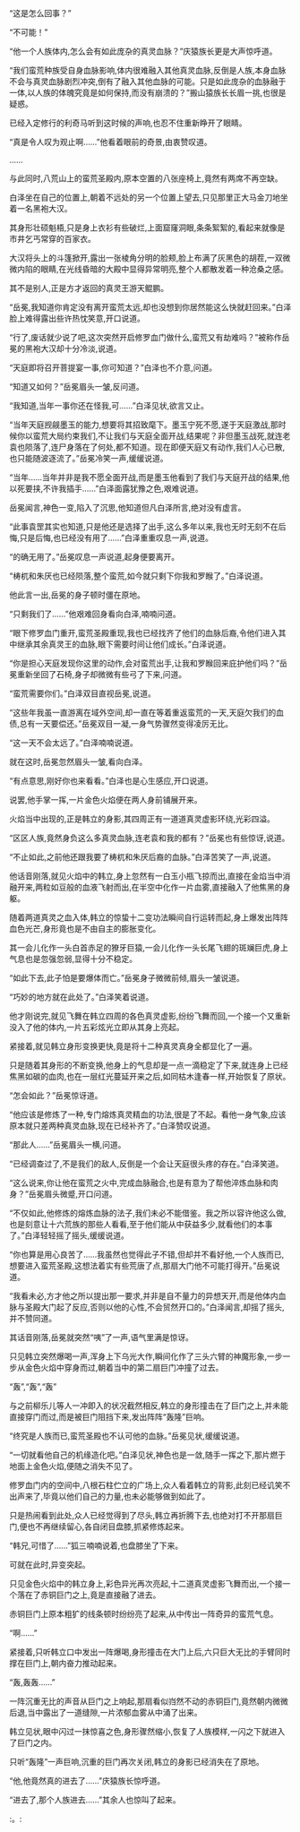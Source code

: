 
“这是怎么回事？”

“不可能！”

“他一个人族体内,怎么会有如此庞杂的真灵血脉？”庆猿族长更是大声惊呼道。

“我们蛮荒种族受自身血脉影响,体内很难融入其他真灵血脉,反倒是人族,本身血脉不会与真灵血脉剧烈冲突,倒有了融入其他血脉的可能。只是如此庞杂的血脉融于一体,以人族的体魄究竟是如何保持,而没有崩溃的？”搬山猿族长长眉一挑,也很是疑惑。

已经入定修行的利奇马听到这时候的声响,也忍不住重新睁开了眼睛。

“真是令人叹为观止啊……”他看着眼前的奇景,由衷赞叹道。

……

与此同时,八荒山上的蛮荒圣殿内,原本空置的八张座椅上,竟然有两席不再空缺。

白泽坐在自己的位置上,朝着不远处的另一个位置上望去,只见那里正大马金刀地坐着一名黑袍大汉。

其身形壮硕魁梧,只是身上衣衫有些破烂,上面窟窿洞眼,条条絮絮的,看起来就像是市井乞丐常穿的百家衣。

大汉将头上的斗篷掀开,露出一张棱角分明的脸颊,脸上布满了灰黑色的胡茬,一双微微内陷的眼睛,在光线昏暗的大殿中显得异常明亮,整个人都散发着一种沧桑之感。

其不是别人,正是方才返回的真灵王游天鲲鹏。

“岳冕,我知道你肯定没有离开蛮荒太远,却也没想到你居然能这么快就赶回来。”白泽脸上难得露出些许热忱笑意,开口说道。

“行了,废话就少说了吧,这次突然开启修罗血门做什么,蛮荒又有劫难吗？”被称作岳冕的黑袍大汉却十分冷淡,说道。

“天庭即将召开菩提宴一事,你可知道？”白泽也不介意,问道。

“知道又如何？”岳冕眉头一皱,反问道。

“我知道,当年一事你还在怪我,可……”白泽见状,欲言又止。

“当年天庭觊觎墨玉的能力,想要将其招致麾下。墨玉宁死不愿,遂于天庭激战,那时候你以蛮荒大局约束我们,不让我们与天庭全面开战,结果呢？非但墨玉战死,就连老袁也陨落了,连尸身落在了何处,都不知道。现在即便天庭又有动作,我们人心已散,也只能随波逐流了。”岳冕冷笑一声,缓缓说道。

“当年……当年并非是我不愿全面开战,而是墨玉他看到了我们与天庭开战的结果,他以死要挟,不许我插手……”白泽面露犹豫之色,艰难说道。

岳冕闻言,神色一变,陷入了沉思,他知道但凡白泽所言,绝对没有虚言。

“此事袁罡其实也知道,只是他还是选择了出手,这么多年以来,我也无时无刻不在后悔,只是后悔,也已经没有用了……”白泽重重叹息一声,说道。

“的确无用了。”岳冕叹息一声说道,起身便要离开。

“梼杌和朱厌也已经陨落,整个蛮荒,如今就只剩下你我和罗睺了。”白泽说道。

他此言一出,岳冕的身子顿时僵在原地。

“只剩我们了……”他艰难回身看向白泽,喃喃问道。

“眼下修罗血门重开,蛮荒圣殿重现,我也已经找齐了他们的血脉后裔,令他们进入其中继承其余真灵王的血脉,眼下需要时间让他们成长。”白泽说道。

“你是担心天庭发现你这里的动作,会对蛮荒出手,让我和罗睺回来庇护他们吗？”岳冕重新坐回了石椅,身子却微微有些弓了下来,问道。

“蛮荒需要你们。”白泽双目直视岳冕,说道。

“这些年我虽一直游离在域外空间,却一直在等着重返蛮荒的一天,天庭欠我们的血债,总有一天要偿还。”岳冕双目一凝,一身气势骤然变得凌厉无比。

“这一天不会太远了。”白泽喃喃说道。

就在这时,岳冕忽然眉头一皱,看向白泽。

“有点意思,刚好你也来看看。”白泽也是心生感应,开口说道。

说罢,他手掌一挥,一片金色火焰便在两人身前铺展开来。

火焰当中出现的,正是韩立的身影,其四周正有一道道真灵虚影环绕,光彩四溢。

“区区人族,竟然身负这么多真灵血脉,连老袁和我的都有？”岳冕也有些惊讶,说道。

“不止如此,之前他还跟我要了梼杌和朱厌后裔的血脉。”白泽苦笑了一声,说道。

他话音刚落,就见火焰中的韩立,身上忽然有一白玉小瓶飞掠而出,直接在金焰当中消融开来,两粒如豆般的血液飞射而出,在半空中化作一片血雾,直接融入了他焦黑的身躯。

随着两道真灵之血入体,韩立的惊蛰十二变功法瞬间自行运转而起,身上爆发出阵阵血色光芒,身形竟也是不由自主的膨胀变化。

其一会儿化作一头白首赤足的獠牙巨猿,一会儿化作一头长尾飞翅的斑斓巨虎,身上气息也是忽强忽弱,显得十分不稳定。

“如此下去,此子怕是要爆体而亡。”岳冕身子微微前倾,眉头一皱说道。

“巧妙的地方就在此处了。”白泽笑着说道。

他才刚说完,就见飞舞在韩立四周的各色真灵虚影,纷纷飞舞而回,一个接一个又重新没入了他的体内,一片五彩炫光立即从其身上亮起。

紧接着,就见韩立身形变换更快,竟是将十二种真灵真身全都显化了一遍。

只是随着其身形的不断变换,他身上的气息却是一点一滴稳定了下来,就连身上已经焦黑如碳的血肉,也在一层红光蔓延开来之后,如同枯木逢春一样,开始恢复了原状。

“怎会如此？”岳冕惊讶道。

“他应该是修炼了一种,专门熔炼真灵精血的功法,很是了不起。看他一身气象,应该原本就只差两种真灵血脉,现在已经补齐了。”白泽赞叹说道。

“那此人……”岳冕眉头一横,问道。

“已经调查过了,不是我们的敌人,反倒是一个会让天庭很头疼的存在。”白泽笑道。

“这么说来,你让他在蛮荒之火中,完成血脉融合,也是有意为了帮他淬炼血脉和肉身？”岳冕眉头微蹙,开口问道。

“不仅如此,他修炼的熔炼血脉的法子,我们未必不能借鉴。我之所以容许他这么做,也是刻意让十六荒族的那些人看看,至于他们能从中获益多少,就看他们的本事了。”白泽轻轻摇了摇头,缓缓说道。

“你也算是用心良苦了……我虽然也觉得此子不错,但却并不看好他,一个人族而已,想要进入蛮荒圣殿,这想法着实有些荒唐了点,那扇大门他不可能打得开。”岳冕说道。

“我看未必,方才他之所以提出那一要求,并非是自不量力的异想天开,而是他体内血脉与圣殿大门起了反应,否则以他的心性,不会贸然开口的。”白泽闻言,却摇了摇头,并不赞同道。

其话音刚落,岳冕就突然“咦”了一声,语气里满是惊讶。

只见韩立突然爆喝一声,浑身上下乌光大作,瞬间化作了三头六臂的神魔形象,一步一步从金色火焰中穿身而过,朝着当中的第二扇巨门冲撞了过去。

“轰”,“轰”,“轰”

与之前柳乐儿等人一冲即入的状况截然相反,韩立的身形撞击在了巨门之上,并未能直接穿门而过,而是被巨门阻挡下来,发出阵阵“轰隆”巨响。

“终究是人族而已,蛮荒圣殿也不认可他的血脉。”岳冕见状,缓缓说道。

“一切就看他自己的机缘造化吧。”白泽见状,神色也是一敛,随手一挥之下,那片燃于地面上金色火焰,便随之消失不见了。

修罗血门内的空间中,八根石柱伫立的广场上,众人看着韩立的背影,此刻已经讥笑不出声来了,毕竟以他们自己的力量,也未必能够做到如此了。

只是热闹看到此处,众人已经觉得到了尽头,韩立再折腾下去,也绝对打不开那扇巨门,便也不再继续留心,各自闭目盘膝,抓紧修炼起来。

“韩兄,可惜了……”狐三喃喃说着,也盘膝坐了下来。

可就在此时,异变突起。

只见金色火焰中的韩立身上,彩色异光再次亮起,十二道真灵虚影飞舞而出,一个接一个落在了赤铜巨门之上,竟是直接融了进去。

赤铜巨门上原本粗犷的线条顿时纷纷亮了起来,从中传出一阵奇异的蛮荒气息。

“啊……”

紧接着,只听韩立口中发出一阵爆喝,身形撞击在大门上后,六只巨大无比的手臂同时撑在巨门上,朝内奋力推动起来。

“轰,轰轰……”

一阵沉重无比的声音从巨门之上响起,那扇看似岿然不动的赤铜巨门,竟然朝内微微后退,当中露出了一道缝隙,一片浓郁血雾从中涌了出来。

韩立见状,眼中闪过一抹惊喜之色,身形骤然缩小,恢复了人族模样,一闪之下就进入了巨门之内。

只听“轰隆”一声巨响,沉重的巨门再次关闭,韩立的身影已经消失在了原地。

“他,他竟然真的进去了……”庆猿族长惊呼道。

“进去了,那个人族进去……”其余人也惊叫了起来。

:。: